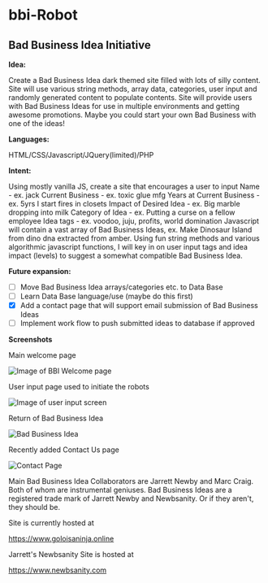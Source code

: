 # bbi-Robot

## Bad Business Idea Initiative

**Idea:** 

Create a Bad Business Idea dark themed site filled with lots of silly content. Site will use various string methods, array data, categories, user input and randomly generated content to populate contents.  Site will provide users with Bad Business Ideas for use in multiple environments and getting awesome promotions. Maybe you could start your own Bad Business with one of the ideas! 

**Languages:** 

HTML/CSS/Javascript/JQuery(limited)/PHP

**Intent:** 

Using mostly vanilla JS, create a site that encourages a user to input
Name - ex. jack
Current Business - ex. toxic glue mfg
Years at Current Business - ex. 5yrs I start fires in closets
Impact of Desired Idea - ex. Big marble dropping into milk
Category of Idea - ex. Putting a curse on a fellow employee
Idea tags - ex. voodoo, juju, profits, world domination
Javascript will contain a vast array of Bad Business Ideas, ex. Make Dinosaur Island from dino dna extracted from amber. Using fun string methods and various algorithmic javascript functions, I will key in on user input tags and idea impact (levels) to suggest a somewhat compatible Bad Business Idea. 

**Future expansion:**

- [ ] Move Bad Business Idea arrays/categories etc. to Data Base
- [ ] Learn Data Base language/use (maybe do this first)
- [x] Add a contact page that will support email submission of Bad Business Ideas
- [ ] Implement work flow to push submitted ideas to database if approved 

**Screenshots**

Main welcome page

![Image of BBI Welcome page](https://i.imgur.com/JjPv9Xo.jpg)

User input page used to initiate the robots

![Image of user input screen](https://i.imgur.com/Hyt5zjG.jpg)

Return of Bad Business Idea

![Bad Business Idea](https://i.imgur.com/Qn5zdbk.jpg)

Recently added Contact Us page

![Contact Page](https://i.imgur.com/1GObMJJ.jpg)


Main Bad Business Idea Collaborators are Jarrett Newby and Marc Craig. Both of whom are instrumental geniuses. 
Bad Business Ideas are a registered trade mark of Jarrett Newby and Newbsanity.
Or if they aren't, they should be.

Site is currently hosted at

https://www.goloisaninja.online

Jarrett's Newbsanity Site is hosted at

https://www.newbsanity.com
